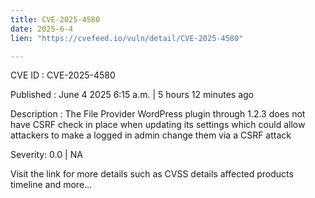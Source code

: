 ```yaml
---
title: CVE-2025-4580
date: 2025-6-4
lien: "https://cvefeed.io/vuln/detail/CVE-2025-4580"

---
```


CVE ID : CVE-2025-4580

Published :  June 4
2025
6:15 a.m. | 5 hours
12 minutes ago

Description : The File Provider WordPress plugin through 1.2.3 does not have CSRF check in place when updating its settings
which could allow attackers to make a logged in admin change them via a CSRF attack

Severity: 0.0 | NA

Visit the link for more details
such as CVSS details
affected products
timeline
and more...
